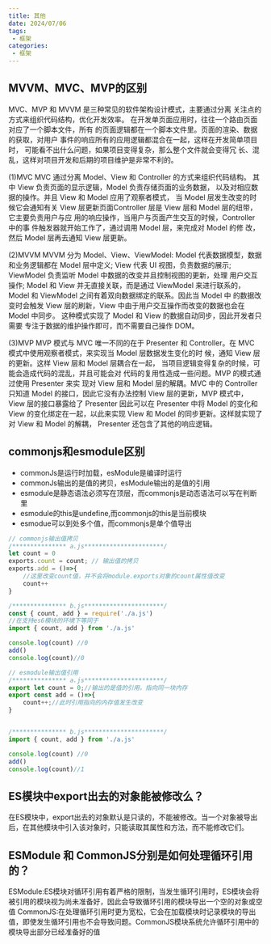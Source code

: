 ```yaml
---
title: 其他
date: 2024/07/06
tags:
 - 框架
categories:
 - 框架
---
```


## MVVM、MVC、MVP的区别

MVC、MVP 和 MVVM 是三种常见的软件架构设计模式，主要通过分离 关注点的方式来组织代码结构，优化开发效率。
在开发单页面应用时，往往一个路由页面对应了一个脚本文件，所有 的页面逻辑都在一个脚本文件里。页面的渲染、数据的获取，对用户 事件的响应所有的应用逻辑都混合在一起，这样在开发简单项目时， 可能看不出什么问题，如果项目变得复杂，那么整个文件就会变得冗 长、混乱，这样对项目开发和后期的项目维护是非常不利的。

(1)MVC
MVC 通过分离 Model、View 和 Controller 的方式来组织代码结构。 其中 View 负责页面的显示逻辑，Model 负责存储页面的业务数据， 以及对相应数据的操作。并且 View 和 Model 应用了观察者模式， 当 Model 层发生改变的时候它会通知有关 View 层更新页面Controller 层是 View 层和 Model 层的纽带，它主要负责用户与应 用的响应操作，当用户与页面产生交互的时候，Controller 中的事 件触发器就开始工作了，通过调用 Model 层，来完成对 Model 的修 改，然后 Model 层再去通知 View 层更新。

(2)MVVM
MVVM 分为 Model、View、ViewModel:
Model 代表数据模型，数据和业务逻辑都在 Model 层中定义;
View 代表 UI 视图，负责数据的展示;
ViewModel 负责监听 Model 中数据的改变并且控制视图的更新，处理 用户交互操作;
Model 和 View 并无直接关联，而是通过 ViewModel 来进行联系的， Model 和 ViewModel 之间有着双向数据绑定的联系。因此当 Model 中 的数据改变时会触发 View 层的刷新，View 中由于用户交互操作而改变的数据也会在 Model 中同步。
这种模式实现了 Model 和 View 的数据自动同步，因此开发者只需要 专注于数据的维护操作即可，而不需要自己操作 DOM。

 (3)MVP
MVP 模式与 MVC 唯一不同的在于 Presenter 和 Controller。在 MVC 模式中使用观察者模式，来实现当 Model 层数据发生变化的时 候，通知 View 层的更新。这样 View 层和 Model 层耦合在一起， 当项目逻辑变得复杂的时候，可能会造成代码的混乱，并且可能会对 代码的复用性造成一些问题。MVP 的模式通过使用 Presenter 来实 现对 View 层和 Model 层的解耦。MVC 中的 Controller 只知道 Model 的接口，因此它没有办法控制 View 层的更新，MVP 模式中， View 层的接口暴露给了 Presenter 因此可以在 Presenter 中将 Model 的变化和 View 的变化绑定在一起，以此来实现 View 和 Model 的同步更新。这样就实现了对 View 和 Model 的解耦，
Presenter 还包含了其他的响应逻辑。

## commonjs和esmodule区别

- commonJs是运行时加载，esModule是编译时运行
- commonJs输出的是值的拷贝，esModule输出的是值的引用
- esmodule是静态语法必须写在顶层，而commonjs是动态语法可以写在判断里
- esmodule的this是undefine,而commonjs的this是当前模块
- esmodue可以到处多个值，而commonjs是单个值导出

```js
// commonjs输出值拷贝
/*************** a.js**********************/
let count = 0
exports.count = count; // 输出值的拷贝
exports.add = ()=>{
    //这里改变count值，并不会将module.exports对象的count属性值改变
    count++
}

/*************** b.js**********************/
const { count, add } = require('./a.js')
//在支持es6模块的环境下等同于
import { count, add } from './a.js'

console.log(count) //0
add()
console.log(count)//0
```

```js
// esmodule输出值引用
/*************** a.js**********************/
export let count = 0;//输出的是值的引用，指向同一块内存
export const add = ()=>{
    count++;//此时引用指向的内存值发生改变
}


/*************** b.js**********************/
import { count, add } from './a.js'

console.log(count) //0
add()
console.log(count)//1
```

## ES模块中export出去的对象能被修改么？

在ES模块中，export出去的对象默认是只读的，不能被修改。当一个对象被导出后，在其他模块中引入该对象时，只能读取其属性和方法，而不能修改它们。

## ESModule 和 CommonJS分别是如何处理循环引用的？

ESModule:ES模块对循环引用有着严格的限制，当发生循环引用时，ES模块会将被引用的模块视为尚未准备好，因此会导致循环引用的模块导出一个空的对象或空值
CommonJS:在处理循环引用时更为宽松，它会在加载模块时记录模块的导出值，即使发生循环引用也不会导致问题。CommonJS模块系统允许循环引用中的模块导出部分已经准备好的值